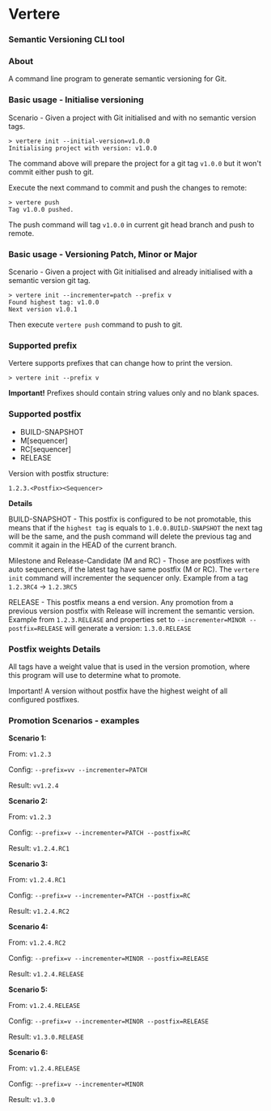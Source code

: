 # Vertere
### Semantic Versioning CLI tool

### About

A command line program to generate semantic versioning for Git. 

### Basic usage - Initialise versioning
Scenario - Given a project with Git initialised and with no semantic version tags.

```shell
> vertere init --initial-version=v1.0.0
Initialising project with version: v1.0.0
```

The command above will prepare the project for a git tag `v1.0.0`
but it won't commit either push to git. 

Execute the next command to commit and push the changes to remote:

```shell
> vertere push
Tag v1.0.0 pushed.
```

The push command will tag `v1.0.0` in current 
git head branch and push to remote.


### Basic usage - Versioning Patch, Minor or Major
Scenario - Given a project with Git initialised and already initialised with a 
semantic version git tag.

```shell
> vertere init --incrementer=patch --prefix v
Found highest tag: v1.0.0
Next version v1.0.1
```
Then execute `vertere push` command to push to git.

### Supported prefix

Vertere supports prefixes that can change how to print the version.

```shell
> vertere init --prefix v
```

**Important!** Prefixes should contain string values only and no blank spaces.

### Supported postfix

- BUILD-SNAPSHOT
- M[sequencer]
- RC[sequencer]
- RELEASE

Version with postfix structure:
```
1.2.3.<Postfix><Sequencer>
```

**Details**

BUILD-SNAPSHOT - This postfix is configured to be not promotable, 
this means that if the `highest tag` is equals to `1.0.0.BUILD-SNAPSHOT` the 
next tag will be the same, and the push command will delete the previous tag and 
commit it again in the HEAD of the current branch.
 
Milestone and Release-Candidate (M and RC) - Those are postfixes with auto sequencers,
if the latest tag have same postfix (M or RC). The `vertere init` command will
incrementer the sequencer only. Example from a tag `1.2.3RC4` -> `1.2.3RC5`

RELEASE - This postfix means a end version. Any promotion from a previous 
version postfix with Release will increment the semantic version. Example from
`1.2.3.RELEASE` and properties set to `--incrementer=MINOR --postfix=RELEASE` will generate
a version: `1.3.0.RELEASE`

### Postfix weights Details

All tags have a weight value that is used in the version promotion, where this 
program will use to determine what to promote.

Important! A version without postfix have the highest weight of all configured
postfixes.

### Promotion Scenarios - examples

**Scenario 1:**

From: `v1.2.3`

Config: `--prefix=vv --incrementer=PATCH`

Result: `vv1.2.4`


**Scenario 2:**

From: `v1.2.3`

Config: `--prefix=v --incrementer=PATCH --postfix=RC`

Result: `v1.2.4.RC1`

**Scenario 3:**

From: `v1.2.4.RC1`

Config: `--prefix=v --incrementer=PATCH --postfix=RC`

Result: `v1.2.4.RC2`

**Scenario 4:**

From: `v1.2.4.RC2`

Config: `--prefix=v --incrementer=MINOR --postfix=RELEASE`

Result: `v1.2.4.RELEASE`

**Scenario 5:**

From: `v1.2.4.RELEASE`

Config: `--prefix=v --incrementer=MINOR --postfix=RELEASE`

Result: `v1.3.0.RELEASE`

**Scenario 6:**

From: `v1.2.4.RELEASE`

Config: `--prefix=v --incrementer=MINOR`

Result: `v1.3.0`
